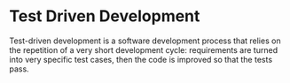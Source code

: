 # Test Driven Development

Test-driven development is a software development process that relies on the repetition of a very short development cycle: requirements are turned into very specific test cases, then the code is improved so that the tests pass.